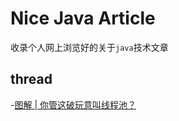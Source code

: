 # Nice Java  Article

收录个人网上浏览好的关于`java`技术文章


## thread

-[图解 | 你管这破玩意叫线程池？](https://mp.weixin.qq.com/s/OKTW_mZnNJcRBrIFHONR3g)



